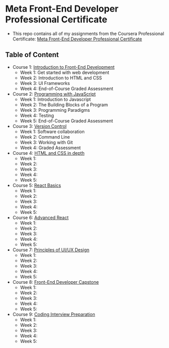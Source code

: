 # Meta Front-End Developer Professional Certificate
- This repo contains all of my assignments from the Coursera Professional Certificate: [Meta Front-End Developer Professional Certificate](https://www.coursera.org/professional-certificates/meta-front-end-developer)

## Table of Content
- Course 1: [Introduction to Front-End Development](https://www.coursera.org/learn/introduction-to-front-end-development?specialization=meta-front-end-developer)
  * Week 1: Get started with web development
  * Week 2: Introduction to HTML and CSS
  * Week 3: UI Frameworks
  * Week 4: End-of-Course Graded Assessment
- Course 2: [Programming with JavaScript](https://www.coursera.org/learn/programming-with-javascript?specialization=meta-front-end-developer)
  * Week 1: Introduction to Javascript
  * Week 2: The Building Blocks of a Program
  * Week 3: Programming Paradigms
  * Week 4: Testing
  * Week 5: End-of-Course Graded Assessment
- Course 3: [Version Control](https://www.coursera.org/learn/introduction-to-version-control?specialization=meta-front-end-developer)
  * Week 1: Software collaboration
  * Week 2: Command Line
  * Week 3: Working with Git
  * Week 4: Graded Assessment
- Course 4: [HTML and CSS in depth](https://www.coursera.org/learn/html-and-css-in-depth?specialization=meta-front-end-developer)
  * Week 1: 
  * Week 2: 
  * Week 3: 
  * Week 4: 
  * Week 5: 
- Course 5: [React Basics](https://www.coursera.org/learn/react-basics?specialization=meta-front-end-developer)
  * Week 1: 
  * Week 2: 
  * Week 3: 
  * Week 4: 
  * Week 5: 
- Course 6: [Advanced React](https://www.coursera.org/learn/advanced-react?specialization=meta-front-end-developer)
  * Week 1: 
  * Week 2: 
  * Week 3: 
  * Week 4: 
  * Week 5: 
- Course 7: [Principles of UI/UX Design](https://www.coursera.org/learn/principles-of-ui-ux-design?specialization=meta-front-end-developer)
  * Week 1: 
  * Week 2: 
  * Week 3: 
  * Week 4: 
  * Week 5: 
- Course 8: [Front-End Developer Capstone](https://www.coursera.org/learn/meta-front-end-developer-capstone?specialization=meta-front-end-developer)
  * Week 1: 
  * Week 2: 
  * Week 3: 
  * Week 4: 
  * Week 5: 
- Course 9: [Coding Interview Preparation](https://www.coursera.org/learn/coding-interview-preparation?specialization=meta-front-end-developer)
  * Week 1: 
  * Week 2: 
  * Week 3: 
  * Week 4: 
  * Week 5: 
